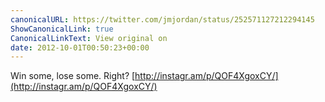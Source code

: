 ```yaml
---
canonicalURL: https://twitter.com/jmjordan/status/252571127212294145
ShowCanonicalLink: true
CanonicalLinkText: View original on
date: 2012-10-01T00:50:23+00:00
---
```

Win some, lose some. Right? [http://instagr.am/p/QOF4XgoxCY/](http://instagr.am/p/QOF4XgoxCY/)